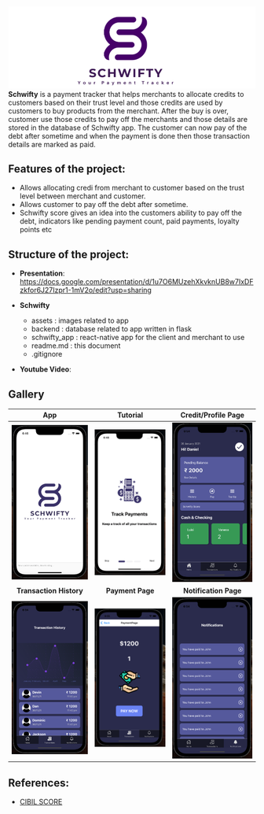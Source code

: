 ![](./assets/2.png)
**Schwifty** is a payment tracker that helps merchants to allocate credits to customers based on their trust level and those credits are used by customers to buy products from the merchant. After the buy is over, customer use those credits to pay off the merchants and those details are stored in the database of Schwifty app. The customer can now pay of the debt after sometime and when the payment is done then those transaction details are marked as paid.

## Features of the project:
- Allows allocating credi from merchant to customer based on the trust level between merchant and customer.
- Allows customer to pay off the debt after sometime.
- Schwifty score gives an idea into the customers ability to pay off the debt, indicators like pending payment count, paid payments, loyalty points etc 

## Structure of the project:
- **Presentation**: https://docs.google.com/presentation/d/1u7O6MUzehXkvknUB8w7IxDFzkfor6J27Izpr1-1mV2o/edit?usp=sharing
- **Schwifty**
  - assets : images related to app
  - backend : database related to app written in flask
  - schwifty_app : react-native app for the client and merchant to use 
  - readme.md : this document
  - .gitignore
  
- **Youtube Video**: 
  
## Gallery


App         |  Tutorial | Credit/Profile Page
:-------------------------:|:-------------------------: |:-------------------------:
![](assets/Screenshot_2021-12-03_at_6.46.56_PM.png)  |  ![](assets/ezgif-1-48a424f89556.gif) | ![](assets/Screenshot_2021-12-03_at_6.54.01_PM.png)
**Transaction History**       |  **Payment Page** | **Notification Page**
![](assets/Screenshot_2021-12-03_at_6.54.24_PM.png) | ![](assets/Screenshot_2021-12-03_at_6.55.16_PM.png) | ![](assets/Screenshot_2021-12-03_at_6.54.45_PM.png) 

## References:
- [CIBIL SCORE](https://www.cibil.com/freecibilscore)